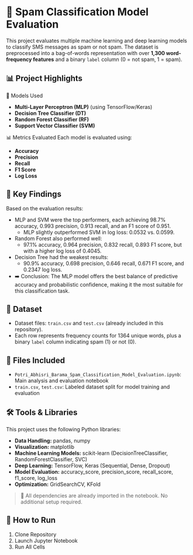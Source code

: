 # 📧 Spam Classification Model Evaluation

This project evaluates multiple machine learning and deep learning models to classify SMS messages as spam or not spam. The dataset is preprocessed into a bag-of-words representation with over **1,300 word-frequency features** and a binary `label` column (0 = not spam, 1 = spam).

## 📊 Project Highlights

🧠 Models Used
- **Multi-Layer Perceptron (MLP)** (using TensorFlow/Keras)
- **Decision Tree Classifier (DT)**
- **Random Forest Classifier (RF)**
- **Support Vector Classifier (SVM)**

📊 Metrics Evaluated
Each model is evaluated using:
- **Accuracy**
- **Precision**
- **Recall**
- **F1 Score**
- **Log Loss**

## 🧠 Key Findings

Based on the evaluation results:
- MLP and SVM were the top performers, each achieving 98.7% accuracy, 0.993 precision, 0.913 recall, and an F1 score of 0.951.
  - MLP slightly outperformed SVM in log loss: 0.0532 vs. 0.0599.
- Random Forest also performed well:
  - 97.1% accuracy, 0.964 precision, 0.832 recall, 0.893 F1 score, but with a higher log loss of 0.4045.
- Decision Tree had the weakest results:
  - 90.9% accuracy, 0.698 precision, 0.646 recall, 0.671 F1 score, and 0.2347 log loss.
- ➡️ Conclusion: The MLP model offers the best balance of predictive accuracy and probabilistic confidence, making it the most suitable for this classification task.


## 📂 Dataset

- Dataset files: `train.csv` and `test.csv` (already included in this repository).
- Each row represents frequency counts for 1364 unique words, plus a binary `label` column indicating spam (1) or not (0).

## 📁 Files Included

- `Potri_Abhisri_Barama_Spam_Classification_Model_Evaluation.ipynb`: Main analysis and evaluation notebook  
- `train.csv`, `test.csv`: Labeled dataset split for model training and evaluation

## 🛠 Tools & Libraries
This project uses the following Python libraries:
- **Data Handling:** pandas, numpy
- **Visualization:** matplotlib
- **Machine Learning Models:** scikit-learn (DecisionTreeClassifier, RandomForestClassifier, SVC)
- **Deep Learning:** TensorFlow, Keras (Sequential, Dense, Dropout)
- **Model Evaluation:** accuracy_score, precision_score, recall_score, f1_score, log_loss
- **Optimization:** GridSearchCV, KFold

> 📌 All dependencies are already imported in the notebook. No additional setup required.

## 🚀 How to Run

1. Clone Repository
2. Launch Jupyter Notebook
3. Run All Cells
